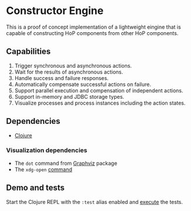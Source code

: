 # Constructor Engine

This is a proof of concept implementation of a lightweight eingine
that is capable of constructing HoP components from other HoP
components.

## Capabilities

1. Trigger synchronous and asynchronous actions.
1. Wait for the results of asynchronous actions.
1. Handle success and failure responses.
1. Automatically compensate successful actions on failure.
1. Support parallel execution and compensation of independent actions.
1. Support in-memory and JDBC storage types.
1. Visualize processes and process instances including the action
   states.

## Dependencies

* [Clojure](https://www.clojure.org/guides/getting_started)

### Visualization dependencies

* The `dot` command from [Graphviz](https://graphviz.org/) package
* The `xdg-open` [command](https://linux.die.net/man/1/xdg-open)

## Demo and tests

Start the Clojure REPL with the `:test` alias enabled and
[execute](https://clojure.github.io/clojure/clojure.test-api.html#clojure.test/run-tests)
the tests.
